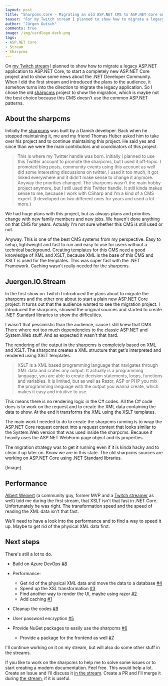 ```yaml
---
layout: post
title: "Sharpcms.Core - Migrating an old ASP.NET CMS to ASP.NET Core on Twitch"
teaser: "For my Twitch stream I planned to show how to migrate a legacy ASP.NET application to ASP.NET Core, to start a completely new ASP.NET Core project and to show some news about the .NET Developer Community. When I did the first stream and introduced the plans to the audience, it somehow turns into the direction to migrate the legacy application. "
author: "Jürgen Gutsch"
comments: true
image: /img/cardlogo-dark.png
tags: 
- ASP.NET Core
- Stream
- Sharpcms
---
```


On [my Twitch stream](https://www.twitch.tv/juergengutsch) I planned to show how to migrate a legacy ASP.NET application to ASP.NET Core, to start a completely new ASP.NET Core project and to show some news about the .NET Developer Community. When I did the first stream and introduced the plans to the audience, it somehow turns into the direction to migrate the legacy application. So I chose the old [sharpcms](https://github.com/JuergenGutschOnTwitch/Sharpcms.Core) project to show the migration, which is maybe not the best choice because this CMS doesn't use the common ASP.NET patterns. 

## About the sharpcms

Initially the [sharpcms](https://github.com/JuergenGutschOnTwitch/Sharpcms.Core) was built by a Danish developer. Back when he stopped maintaining it, me and my friend Thomas Huber asked him to take over his project and to continue maintaining this project. He said yes and since than we were the main contributors and coordinators of this project.

> This is where my Twitter handle was born. Initially I planned to use this Twitter account to promote the sharpcms, but I used it off-topic. I promoted blog posts, community events using this account as well did some interesting discussions on twitter. I used it too much, it got linked everywhere and it didn't make sense to change it anymore. 
> Anyway the priorities changed. The sharpcms wasn't the main hobby project anymore, but I still used this Twitter handle. It still kinda makes sense to me, because I work with CSharp and I'm a kind of a CMS expert. (I developed on two different ones for years and used a lot more.)

We had huge plans with this project, but as always plans and priorities change with new family members and new jobs. We haven't done anything on that CMS for years. Actually I'm not sure whether this CMS is still used or not.

Anyway. This is one of the best CMS systems from my perspective. Easy to setup, lightweight and fast to run and easy to use for users without a technical background. Creating templates for this CMS need a good knowledge of XML and XSLT, because XML is the base of this CMS and XSLT is used for the templates. This was super fast with the .NET Framework. Caching wasn't really needed for the sharpcms.

## Juergen.IO.Stream

In the first show on Twitch I introduced the plans about to migrate the sharpcms and the other one about to start a plain new ASP.NET Core project. It turns out that the audience wanted to see the migration project. I introduced the sharpcms, showed the original sources and started to create .NET Standard libraries to show the difficulties.

I wasn't that pessimistic than the audience, cause I still knew that CMS. There where not too much dependencies to the classic ASP.NET and System.Web stuff. And as expected it wasn't that hard.

The rendering of the output in the sharpcms is completely based on XML and XSLT. The sharpcms creates a XML structure that get's interpreted and rendered using XSLT templates. 

> XSLT is a XML based programming language that navigates through XML data and crates any output. It actually is a programming language, you are able to create decision statements, loops, functions and variables. It is limited, but as well as Razor, ASP or PHP you mix the programming language with the output you wanna create, which makes it easy and intuitive to use.

This means there is no rendering logic in the C# codes. All the C# code does is to work on the request and to create the XML data containing the data to show. At the end it transforms the XML using the XSLT templates.

The main work I needed to do to create the sharpcms running is to wrap the ASP.NET Core request context into a request context that looks similar to the System.Web version that was used inside the sharpcms. Because it heavily uses the ASP.NET WebForm page object and its properties. 

The migration strategy was to get it running even if it is kinda hacky and to clean it up later on. Know we are in this state. The old sharpcms sources are working on ASP.NET Core using .NET Standard libraries.

[Image]

## Performance

[Albert Weinert](https://blog.der-albert.com) (a community guy, former MVP and a [Twitch streamer](https://www.twitch.tv/deralbertlive) as well) told me during the first stream, that XSLT isn't that fast in .NET Core. Unfortunately he was right. The transformation speed and the speed of reading the XML data isn't that fast.

We'll need to have a look into the performance and to find a way to speed it up. Maybe to get rid of the physical XML data first.

## Next steps

There's still a lot to do.

* Build on Azure DevOps [#8](https://github.com/JuergenGutschOnTwitch/Sharpcms.Core/issues/8)

* Performance:
  * Get rid of the physical XML data and move the data to a database [#4](https://github.com/JuergenGutschOnTwitch/Sharpcms.Core/issues/4)
  * Speed up the XSL transformation [#3](https://github.com/JuergenGutschOnTwitch/Sharpcms.Core/issues/3)
  * Find another way to render the UI, maybe using razor [#2](https://github.com/JuergenGutschOnTwitch/Sharpcms.Core/issues/2)
  * Add caching [#1](https://github.com/JuergenGutschOnTwitch/Sharpcms.Core/issues/1)
* Cleanup the codes [#9](https://github.com/JuergenGutschOnTwitch/Sharpcms.Core/issues/9)
* User password encryption [#5](https://github.com/JuergenGutschOnTwitch/Sharpcms.Core/issues/5)
* Provide NuGet packages to easily use the sharpcms [#6](https://github.com/JuergenGutschOnTwitch/Sharpcms.Core/issues/6)
  * Provide a package for the frontend as well [#7](https://github.com/JuergenGutschOnTwitch/Sharpcms.Core/issues/7)

I'll continue working on it on my stream, but will also do some other stuff in the streams. 

If you like to work on the sharpcms to help me to solve some issues or to start creating a modern documentation. Feel free. This would help a lot. Create an Issue and I'll discuss it [in the stream](https://www.twitch.tv/juergengutsch). Create a PR and I'll merge it during [the stream](https://www.twitch.tv/juergengutsch), if it is useful.